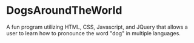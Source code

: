 # DogsAroundTheWorld
A fun program utilizing HTML, CSS, Javascript, and JQuery that allows a user to learn how to pronounce the word "dog" in multiple languages.

